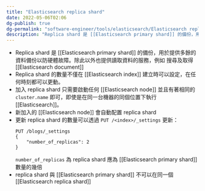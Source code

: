 ```yaml
---
title: "Elasticsearch replica shard"
date: 2022-05-06T02:06
dg-publish: true
dg-permalink: "software-engineer/tools/elasticsearch/Elasticsearch replica shard"
description: "Replica shard 是 [[Elasticsearch primary shard]] 的備份，用於提供多餘的資料備份以防硬體故障。除此以外也提供讀取資料的服務，例如 搜尋及取得 [[Elasticsearch document]]..."
---
```

- Replica shard 是 [[Elasticsearch primary shard]] 的備份，用於提供多餘的資料備份以防硬體故障。除此以外也提供讀取資料的服務，例如 搜尋及取得 [[Elasticsearch document]]
- Replica shard 的數量不僅在 [[Elasticsearch index]] 建立時可以設定，在任何時刻都可以更動。
- 加入 replica shard 只需要啟動任何 [[Elasticsearch node]] 並且有著相同的 `cluster.name` 即可，即使是在同一台機器的同個位置下執行 [[Elasticsearch]]。
-  新加入的 [[Elasticsearch node]] 會自動配置 replica shard
-  更新 replica shard 的數量可以透過 `PUT /<index>/_settings` 更新：
	```
	PUT /blogs/_settings
	{
		"number_of_replicas": 2
	}
	```
	`number_of_replicas` 為 replica shard 應為 [[Elasticsearch primary shard]] 數量的幾倍
- replica shard 與 [[Elasticsearch primary shard]] 不可以在同一個 [[Elasticsearch replica shard]]